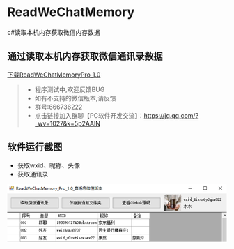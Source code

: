 # ReadWeChatMemory
c#读取本机内存获取微信内存数据

## 通过读取本机内存获取微信通讯录数据

[下载ReadWeChatMemoryPro_1.0](https://github.com/PlainWizard/ReadWeChatMemory/releases "下载 ReadWeChatMemory Pro")

> + 程序测试中,欢迎反馈BUG
> + 如有不支持的微信版本,请反馈
> + 群号:666736222
> + 点击链接加入群聊【PC软件开发交流】：https://jq.qq.com/?_wv=1027&k=5p2AAlN

## 软件运行截图

+ 获取wxid、昵称、头像
+ 获取通讯录

![运行截图](demo.png "运行截图")
